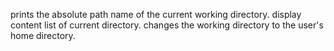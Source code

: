 prints the absolute path name of the current working directory.
display content list of current directory.
changes the working directory to the user's home directory.